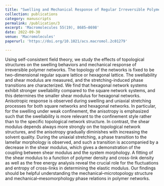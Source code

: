 ```yaml
---
title: "Swelling and Mechanical Response of Regular Irreversible Polymer Networks with Different Topological Microstructures"
collection: publications
category: manuscripts
permalink: /publication/3
excerpt: 'Macromolecules 55(19), 8685–8698'
date: 2022-09-30
venue: 'Macromolecules'
paperurl: 'https://doi.org/10.1021/acs.macromol.2c01279'

---
```

Using self-consistent field theory, we study the effects of topological structures on the swelling behaviors and mechanical response of irreversible polymer networks. The topology of the networks is fixed to be two-dimensional regular square lattice or hexagonal lattice. The swellability and shear modulus are measured, and the stretching-induced phase transitions are characterized. We find that hexagonal network systems exhibit stronger swellability compared to the square network systems, and this determines the smaller shear modulus for hexagonal networks. Anisotropic response is observed during swelling and uniaxial stretching processes for both square networks and hexagonal networks. In particular, for the swelling under weak confinement, the anisotropy is emphasized such that the swellability is more relevant to the confinement style rather than to the specific topological network structure. In contrast, the shear modulus depends always more strongly on the topological network structures, and the anisotropy gradually diminishes with increasing the solvent quality. During the uniaxial stretching, a phase transition to the lamellar morphology is observed, and such a transition is accompanied by a decrease in the shear modulus, which gives a demonstration of the coupling between shear modulus and the system morphology. A fitting of the shear modulus to a function of polymer density and cross-link density as well as the free energy analysis reveal the crucial role for the fluctuations and entropy of cross-links in determining the elastic modulus. Our findings should be helpful understanding the mechanical–microtopology structure and mechanical–mesomorphology phase relations in polymer networks.
